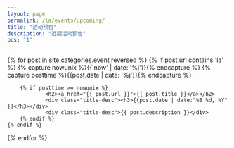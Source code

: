 ```yaml
---
layout: page
permalink: /la/events/upcoming/
title: "活动预告"
description: "近期活动预告"
pos: "1"
---
```


<div class="tiles">
{% for post in site.categories.event reversed %} 
    {% if post.url contains 'la' %}
        {% capture nowunix %}{{'now' | date: '%j'}}{% endcapture %}
        {% capture posttime %}{{post.date | date: '%j'}}{% endcapture %}

        {% if posttime >= nowunix %}
                <h2><a href="{{ post.url }}">{{ post.title }}</a></h2>
                <div class="title-desc"><h3>{{post.date | date:"%B %d, %Y" }}</h3></div>
                <div class="title-desc">{{ post.description }}</div>
        {% endif %}
    {% endif %}
{% endfor %}
</div><!-- /.tiles -->
